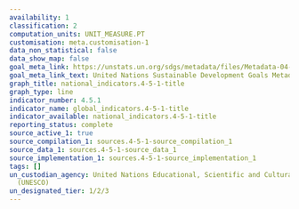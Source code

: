 ```yaml
---
availability: 1
classification: 2
computation_units: UNIT_MEASURE.PT
customisation: meta.customisation-1
data_non_statistical: false
data_show_map: false
goal_meta_link: https://unstats.un.org/sdgs/metadata/files/Metadata-04-05-01.pdf
goal_meta_link_text: United Nations Sustainable Development Goals Metadata (pdf 210kB)
graph_title: national_indicators.4-5-1-title
graph_type: line
indicator_number: 4.5.1
indicator_name: global_indicators.4-5-1-title
indicator_available: national_indicators.4-5-1-title
reporting_status: complete
source_active_1: true
source_compilation_1: sources.4-5-1-source_compilation_1
source_data_1: sources.4-5-1-source_data_1
source_implementation_1: sources.4-5-1-source_implementation_1
tags: []
un_custodian_agency: United Nations Educational, Scientific and Cultural Organization
  (UNESCO)
un_designated_tier: 1/2/3
---
```

